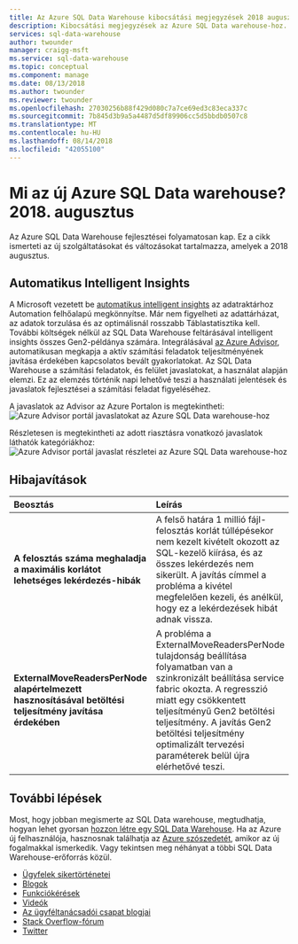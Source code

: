 ```yaml
---
title: Az Azure SQL Data Warehouse kibocsátási megjegyzések 2018 augusztus |} A Microsoft Docs
description: Kibocsátási megjegyzések az Azure SQL Data warehouse-hoz.
services: sql-data-warehouse
author: twounder
manager: craigg-msft
ms.service: sql-data-warehouse
ms.topic: conceptual
ms.component: manage
ms.date: 08/13/2018
ms.author: twounder
ms.reviewer: twounder
ms.openlocfilehash: 27030256b88f429d080c7a7ce69ed3c83eca337c
ms.sourcegitcommit: 7b845d3b9a5a4487d5df89906cc5d5bbdb0507c8
ms.translationtype: MT
ms.contentlocale: hu-HU
ms.lasthandoff: 08/14/2018
ms.locfileid: "42055100"
---
```

# <a name="whats-new-in-azure-sql-data-warehouse-august-2018"></a>Mi az új Azure SQL Data warehouse? 2018. augusztus
Az Azure SQL Data Warehouse fejlesztései folyamatosan kap. Ez a cikk ismerteti az új szolgáltatásokat és változásokat tartalmazza, amelyek a 2018 augusztus.

## <a name="automatic-intelligent-insights"></a>Automatikus Intelligent Insights
A Microsoft vezetett be [automatikus intelligent insights](https://azure.microsoft.com/blog/automatic-intelligent-insights-to-optimize-performance-with-sql-data-warehouse/) az adatraktárhoz Automation felhőalapú megkönnyítse. Már nem figyelheti az adattárházat, az adatok torzulása és az optimálisnál rosszabb Táblastatisztika kell. További költségek nélkül az SQL Data Warehouse feltárásával intelligent insights összes Gen2-példánya számára. Integrálásával [az Azure Advisor](https://docs.microsoft.com/azure/advisor/advisor-performance-recommendations), automatikusan megkapja a aktív számítási feladatok teljesítményének javítása érdekében kapcsolatos bevált gyakorlatokat. Az SQL Data Warehouse a számítási feladatok, és felület javaslatokat, a használat alapján elemzi. Ez az elemzés történik napi lehetővé teszi a használati jelentések és javaslatok fejlesztései a számítási feladat figyeléséhez.

A javaslatok az Advisor az Azure Portalon is megtekintheti: ![Azure Advisor portál javaslatokat az Azure SQL Data warehouse-hoz](https://azurecomcdn.azureedge.net/mediahandler/acomblog/media/Default/blog/4e205b6d-df04-48db-8eec-d591f2592cf4.png)

Részletesen is megtekintheti az adott riasztásra vonatkozó javaslatok láthatók kategóriákhoz: ![Azure Advisor portál javaslat részletei az Azure SQL Data warehouse-hoz](https://azurecomcdn.azureedge.net/mediahandler/acomblog/media/Default/blog/3c42426e-6969-46e3-9025-c34c0755a302.png)


## <a name="bug-fixes"></a>Hibajavítások

| Beosztás | Leírás |
|:---|:---|
| **A felosztás száma meghaladja a maximális korlátot lehetséges lekérdezés-hibák** |A felső határa 1 millió fájl-felosztás korlát túllépésekor nem kezelt kivételt okozott az SQL-kezelő kiírása, és az összes lekérdezés nem sikerült. A javítás címmel a probléma a kivétel megfelelően kezeli, és anélkül, hogy ez a lekérdezések hibát adnak vissza. |
| **ExternalMoveReadersPerNode alapértelmezett hasznosításával betöltési teljesítmény javítása érdekében** |A probléma a ExternalMoveReadersPerNode tulajdonság beállítása folyamatban van a szinkronizált beállítása service fabric okozta. A regresszió miatt egy csökkentett teljesítményű Gen2 betöltési teljesítmény. A javítás Gen2 betöltési teljesítmény optimalizált tervezési paraméterek belül újra elérhetővé teszi.|


## <a name="next-steps"></a>További lépések
Most, hogy jobban megismerte az SQL Data warehouse, megtudhatja, hogyan lehet gyorsan [hozzon létre egy SQL Data Warehouse][create a SQL Data Warehouse]. Ha az Azure új felhasználója, hasznosnak találhatja az [Azure szószedetét][Azure glossary], amikor az új fogalmakkal ismerkedik. Vagy tekintsen meg néhányat a többi SQL Data Warehouse-erőforrás közül.  

* [Ügyfelek sikertörténetei]
* [Blogok]
* [Funkciókérések]
* [Videók]
* [Az ügyféltanácsadói csapat blogjai]
* [Stack Overflow-fórum]
* [Twitter]


[Blogok]: https://azure.microsoft.com/blog/tag/azure-sql-data-warehouse/
[Az ügyféltanácsadói csapat blogjai]: https://blogs.msdn.microsoft.com/sqlcat/tag/sql-dw/
[Ügyfelek sikertörténetei]: https://azure.microsoft.com/case-studies/?service=sql-data-warehouse
[Funkciókérések]: https://feedback.azure.com/forums/307516-sql-data-warehouse
[Stack Overflow-fórum]: http://stackoverflow.com/questions/tagged/azure-sqldw
[Twitter]: https://twitter.com/hashtag/SQLDW
[Videók]: https://azure.microsoft.com/documentation/videos/index/?services=sql-data-warehouse
[create a SQL Data Warehouse]: ./create-data-warehouse-portal.md
[Azure glossary]: ../azure-glossary-cloud-terminology.md